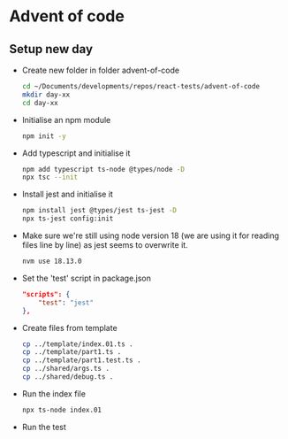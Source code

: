 # Advent of code

## Setup new day

* Create new folder in folder advent-of-code

    ```bash
    cd ~/Documents/developments/repos/react-tests/advent-of-code
    mkdir day-xx
    cd day-xx
    ```

* Initialise an npm module

    ```bash
    npm init -y
    ```

* Add typescript and initialise it

    ```bash
    npm add typescript ts-node @types/node -D
    npx tsc --init
    ```

* Install jest and initialise it

    ```bash
    npm install jest @types/jest ts-jest -D
    npx ts-jest config:init
    ```

* Make sure we're still using node version 18 (we are using it for reading files line by line) as jest seems to overwrite it.

    ```bash
    nvm use 18.13.0
    ```

* Set the 'test' script in package.json

    ```json
    "scripts": {
        "test": "jest"
    },
    ```

* Create files from template

    ```bash
    cp ../template/index.01.ts .
    cp ../template/part1.ts .
    cp ../template/part1.test.ts .
    cp ../shared/args.ts .    
    cp ../shared/debug.ts .
    ```

* Run the index file

    ```bash
    npx ts-node index.01
    ```

* Run the test

